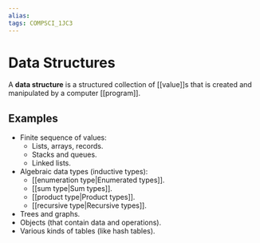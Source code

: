 ```yaml
---
alias:
tags: COMPSCI_1JC3
---
```

# Data Structures
A **data structure** is a structured collection of [[value]]s that is created and manipulated by a computer [[program]].

## Examples
- Finite sequence of values:
	- Lists, arrays, records.
	- Stacks and queues.
	- Linked lists.
- Algebraic data types (inductive types):
	- [[enumeration type|Enumerated types]].
	- [[sum type|Sum types]].
	- [[product type|Product types]].
	- [[recursive type|Recursive types]].
- Trees and graphs.
- Objects (that contain data and operations).
- Various kinds of tables (like hash tables).